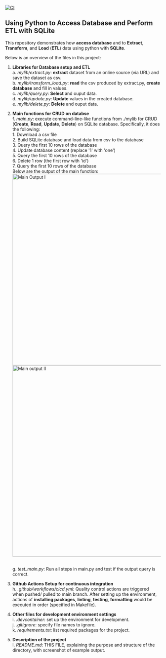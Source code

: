 [![CI](https://github.com/nogibjj/SQLite_YCLiu/actions/workflows/cicd.yml/badge.svg)](https://github.com/nogibjj/SQLite_YCLiu/actions/workflows/cicd.yml)
## Using Python to Access Database and Perform ETL with SQLite

This repository demonstrates how **access database** and to **Extract**, **Transform**, and **Load** (**ETL**) data using python with **SQLite**.

Below is an overview of the files in this project:

1. **Libraries for Database setup and ETL**
   <br>a. _mylib/extract.py_: **extract** dataset from an online source (via URL) and save the dataset as csv.
   <br>b. _mylib/transform_load.py_: **read** the csv produced by extract.py, **create database** and fill in values.
   <br>c. _mylib/query.py_: **Select** and ouput data.
   <br>d. _mylib/update.py_: **Update** values in the created database.
   <br>e. _mylib/delete.py_: **Delete** and ouput data.
   

3. **Main functions for CRUD on databse**
   <br>f. _main.py_: execute command-line-like functions from ./mylib for CRUD (**Create**, **Read**, **Update**, **Delete**) on SQLite database. Specifically, it does the following:
<br>         1. Download a csv file
<br>         2. Build SQLite database and load data from csv to the database
<br>         3. Query the first 10 rows of the database
<br>         4. Update database content (replace '1' with 'one')
<br>         5. Query the first 10 rows of the database
<br>         6. Delete 1 row (the first row with 'id')
<br>         7. Query the first 10 rows of the database
<br>         Below are the output of the main function:<br>
     <img width="620" alt="Main Output I" src="https://github.com/nogibjj/SQLite_YCLiu/assets/46064664/203ba72a-ddf6-44d9-b3e9-e951d3fcaa2d">
     <img width="620" alt="Main output II" src="https://github.com/nogibjj/SQLite_YCLiu/assets/46064664/41b228f1-17dd-4989-9e77-013276aa0c51">

   <br>g. _test_main.py_: Run all steps in main.py and test if the output query is correct.
   
4. **Github Actions Setup for continuous integration**
  <br>h. _.github/workflows/cicd.yml_: Quality control actions are triggered when pushed/ pulled to main branch. After setting up the environment, actions of **installing packages**, **linting**, **testing**, **formatting** would be executed in order (specified in Makefile). 

5. **Other files for development environment settings**
  <br>i. _.devcontainer_: set up the environment for development.
  <br>j. _.gitignore_: specify file names to ignore.
  <br>k. _requirements.txt_: list required packages for the project.

6. **Description of the project**
   <br>l. _README.md_: THIS FILE, explaining the purpose and structure of the directory, with screenshot of example output.


